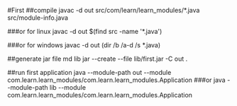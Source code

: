 #First
##compile
javac -d out src/com/learn/learn_modules/*.java src/module-info.java

###or for linux
javac -d out $(find src -name '*.java')

###or for windows
javac -d out (dir /b /a-d /s *.java)

##generate jar file
md lib
jar --create --file lib/first.jar -C out .

##run first application
java  --module-path out --module com.learn.learn_modules/com.learn.learn_modules.Application
###or
java  --module-path lib --module com.learn.learn_modules/com.learn.learn_modules.Application

